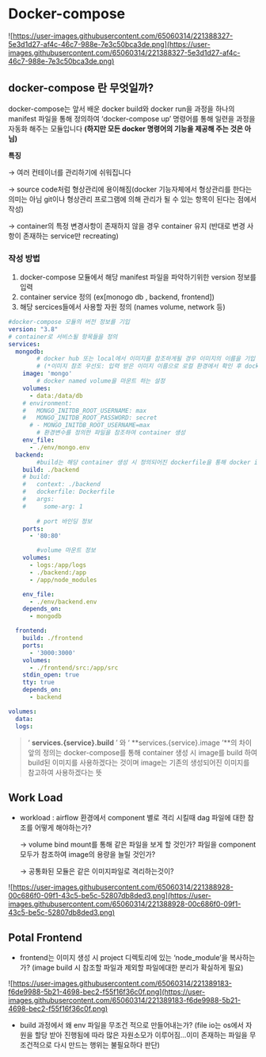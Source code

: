 # Docker-compose

![https://user-images.githubusercontent.com/65060314/221388327-5e3d1d27-af4c-46c7-988e-7e3c50bca3de.png](https://user-images.githubusercontent.com/65060314/221388327-5e3d1d27-af4c-46c7-988e-7e3c50bca3de.png)

## docker-compose 란 무엇일까?

docker-compose는 앞서 배운 docker build와 docker run을 과정을 하나의 manifest 파일을 통해 정의하여 ‘docker-compose up’ 명령어를 통해 일련을 과정을 자동화 해주는 모듈입니다 
**(하지만 모든 docker 명령어의 기능을 제공해 주는 것은 아님)**

**특징**

→ 여러 컨테이너를 관리하기에 쉬워집니다

→ source code처럼 형상관리에 용이해짐(docker 기능자체에서 형상관리를 한다는 의미는 아님 git이나 형상관리 프로그램에 의해 관리가 될 수 있는 항목이 된다는 점에서 작성)

→ container의 특정 변경사항이 존재하지 않을 경우 container 유지 (반대로 변경 사항이 존재하는 service만 recreating)

### 작성 방법

1. docker-compose 모듈에서 해당 manifest 파일을 파악하기위한 version 정보를 입력
2. container service 정의 (ex[monogo db , backend, frontend])
3. 해당 sercices들에서 사용할 자원 정의 (names volume, network 등)

```yaml
#docker-compose 모듈의 버전 정보를 기입
version: "3.8"
# container로 서비스될 항목들을 정의
services:
  mongodb:
		# docker hub 또는 local에서 이미지를 참조하게될 경우 이미지의 이름을 기입 
		# (*이미지 참조 우선도: 입력 받은 이미지 이름으로 로컬 환경에서 확인 후 docker hub를 통해 검색하여 pull)
    image: 'mongo'
		# docker named volume을 마운트 하는 설정 
    volumes: 
      - data:/data/db
    # environment: 
    #   MONGO_INITDB_ROOT_USERNAME: max
    #   MONGO_INITDB_ROOT_PASSWORD: secret
      # - MONGO_INITDB_ROOT_USERNAME=max
		# 환경변수를 정의한 파일을 참조하여 container 생성
    env_file: 
      - ./env/mongo.env
  backend:
		#build는 해당 container 생성 시 정의되어진 dockerfile을 통해 docker image를 생성 후 container 생성
    build: ./backend
    # build:
    #   context: ./backend
    #   dockerfile: Dockerfile
    #   args:
    #     some-arg: 1
	
		# port 바인딩 정보
    ports:
      - '80:80'

		#volume 마운트 정보
    volumes: 
      - logs:/app/logs
      - ./backend:/app
      - /app/node_modules

    env_file: 
      - ./env/backend.env
    depends_on:
      - mongodb

  frontend:
    build: ./frontend
    ports: 
      - '3000:3000'
    volumes: 
      - ./frontend/src:/app/src
    stdin_open: true
    tty: true
    depends_on: 
      - backend

volumes: 
  data:
  logs:
```

> ‘ **services.{service}.build** ’ 와 ‘ **services.{service}.image ’**의 차이
앞의 정의는 docker-compose를 통해 container 생성 시 image를 build 하여 build된 이미지를 사용하겠다는 것이며 image는 기존의 생성되어진 이미지를 참고하여 사용하겠다는 뜻
> 

## Work Load

- workload : airflow 환경에서 component 별로 격리 시킬때 dag 파일에 대한 참조를 어떻게 해야하는가?
    
    → volume bind mount를 통해 같은 파일을 보게 할 것인가? 파일을 component 모두가 참조하여 image의 용량을 늘릴 것인가?
    
    → 공통화된 모듈은 같은 이미지파일로 격리하는것이?
    

![https://user-images.githubusercontent.com/65060314/221388928-00c686f0-09f1-43c5-be5c-52807db8ded3.png](https://user-images.githubusercontent.com/65060314/221388928-00c686f0-09f1-43c5-be5c-52807db8ded3.png)

## Potal Frontend

- frontend는 이미지 생성 시 project 디렉토리에 있는 ‘node_module’을 복사하는가? (image build 시 참조할 파일과 제외할 파일에대한 분리가 확실하게 필요)

![https://user-images.githubusercontent.com/65060314/221389183-f6de9988-5b21-4698-bec2-f55f16f36c0f.png](https://user-images.githubusercontent.com/65060314/221389183-f6de9988-5b21-4698-bec2-f55f16f36c0f.png)

- build 과정에서 왜 env 파일을 무조건 적으로 만들어내는가? (file io는 os에서 자원을 할당 받아 진행됨에 따라 많은 자원소모가 이루어짐…이미 존재하는 파일을 무조건적으로 다시 만드는 행위는 불필요하다 판단)